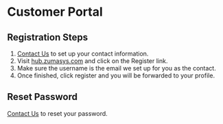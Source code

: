 
# Customer Portal

<PageHeader />

## Registration Steps

1. [Contact Us](mailto:accounting@zumasys.com) to set up your contact information.
2. Visit <a href="hub.zumasys.com">hub.zumasys.com</a> and click on the Register link.
3. Make sure the username is the email we set up for you as the contact.
4. Once finished, click register and you will be forwarded to your profile.

## Reset Password

[Contact Us](mailto:accounting@zumasys.com) to reset your password.

<PageFooter />
